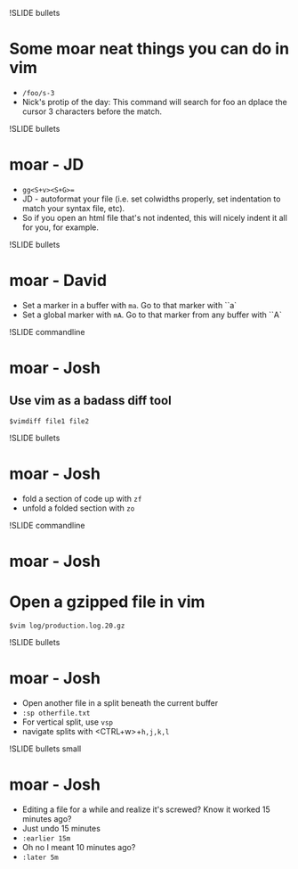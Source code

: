 !SLIDE bullets
# Some moar neat things you can do in vim

* `/foo/s-3`
* Nick's protip of the day: This command will search for foo an dplace
  the cursor 3 characters before the match.

!SLIDE bullets
# moar - JD

* `gg<S+v><S+G>=`
* JD - autoformat your file (i.e. set colwidths properly, set
  indentation to match your syntax file, etc).
* So if you open an html file that's not indented, this will nicely
  indent it all for you, for example.

!SLIDE bullets
# moar - David

* Set a marker in a buffer with `ma`.  Go to that marker with ``a`
* Set a global marker with `mA`.  Go to that marker from any buffer with
  ``A`

!SLIDE commandline
# moar - Josh
## Use vim as a badass diff tool ##

    $vimdiff file1 file2

!SLIDE bullets
# moar - Josh

* fold a section of code up with `zf`
* unfold a folded section with `zo`

!SLIDE commandline
# moar - Josh
# Open a gzipped file in vim

    $vim log/production.log.20.gz

!SLIDE bullets
# moar - Josh

* Open another file in a split beneath the current buffer
* `:sp otherfile.txt`
* For vertical split, use `vsp`
* navigate splits with <CTRL+w>+`h,j,k,l`

!SLIDE bullets small
# moar - Josh

* Editing a file for a while and realize it's screwed?
  Know it worked 15 minutes ago?
* Just undo 15 minutes
* `:earlier 15m`
* Oh no I meant 10 minutes ago?
* `:later 5m`

